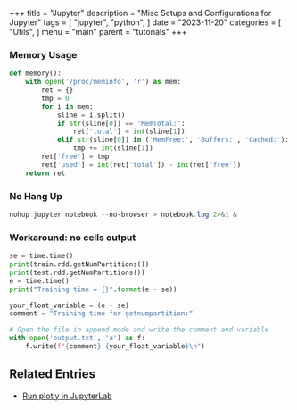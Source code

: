 +++
title = "Jupyter"
description = "Misc Setups and Configurations for Jupyter"
tags = [
    "jupyter",
    "python",
]
date = "2023-11-20"
categories = [
    "Utils",
]
menu = "main"
parent = "tutorials"
+++

### Memory Usage
```python
def memory():
    with open('/proc/meminfo', 'r') as mem:
        ret = {}
        tmp = 0
        for i in mem:
            sline = i.split()
            if str(sline[0]) == 'MemTotal:':
                ret['total'] = int(sline[1])
            elif str(sline[0]) in ('MemFree:', 'Buffers:', 'Cached:'):
                tmp += int(sline[1])
        ret['free'] = tmp
        ret['used'] = int(ret['total']) - int(ret['free'])
    return ret
```

### No Hang Up 
```powershell
nohup jupyter notebook --no-browser > notebook.log 2>&1 &
```

### Workaround: no cells output
```python
se = time.time()
print(train.rdd.getNumPartitions())
print(test.rdd.getNumPartitions())
e = time.time()
print("Training time = {}".format(e - se))

your_float_variable = (e - se)
comment = "Training time for getnumpartition:"

# Open the file in append mode and write the comment and variable
with open('output.txt', 'a') as f:
    f.write(f"{comment} {your_float_variable}\n")
```


## Related Entries
- [Run plotly in JupyterLab](https://non-neutralzero.github.io/docs/posts/dash-jupyterlab/)